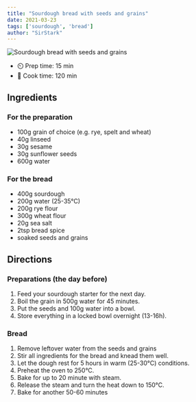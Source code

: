 ```yaml
---
title: "Sourdough bread with seeds and grains"
date: 2021-03-23
tags: ['sourdough', 'bread']
author: "SirStark"
---
```


![Sourdough bread with seeds and grains](/cooking/pix/sourdough-bread-with-seeds-and-grains.webp)

- ⏲️ Prep time: 15 min
- 🍳 Cook time: 120 min

## Ingredients

### For the preparation

- 100g grain of choice (e.g. rye, spelt and wheat)
- 40g linseed
- 30g sesame
- 30g sunflower seeds
- 600g water

### For the bread

- 400g sourdough
- 200g water (25-35°C)
- 200g rye flour
- 300g wheat flour
- 20g sea salt
- 2tsp bread spice
- soaked seeds and grains

## Directions

### Preparations (the day before)

1. Feed your sourdough starter for the next day.
2. Boil the grain in 500g water for 45 minutes.
3. Put the seeds and 100g water into a bowl.
4. Store everything in a locked bowl overnight (13-16h).

### Bread

1. Remove leftover water from the seeds and grains
2. Stir all ingredients for the bread and knead them well.
3. Let the dough rest for 5 hours in warm (25-30°C) conditions.
4. Preheat the oven to 250°C.
5. Bake for up to 20 minute with steam.
6. Release the steam and turn the heat down to 150°C.
7. Bake for another 50-60 minutes
